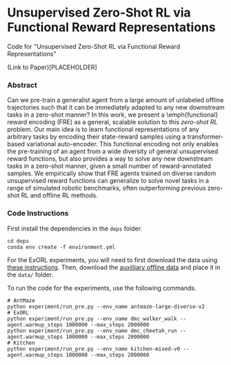 # Unsupervised Zero-Shot RL via Functional Reward Representations
Code for "Unsupervised Zero-Shot RL via Functional Reward Representations"

(Link to Paper)[PLACEHOLDER]

### Abstract
Can we pre-train a generalist agent from a large amount of unlabeled offline trajectories such that it can be immediately adapted to any new downstream tasks in a zero-shot manner?
In this work, we present a \emph{functional} reward encoding (FRE) as a general, scalable solution to this *zero-shot RL* problem.
Our main idea is to learn functional representations of any arbitrary tasks by encoding their state-reward samples using a transformer-based variational auto-encoder.
This functional encoding not only enables the pre-training of an agent from a wide diversity of general unsupervised reward functions, but also provides a way to solve any new downstream tasks in a zero-shot manner, given a small number of reward-annotated samples.
We empirically show that FRE agents trained on diverse random unsupervised reward functions can generalize to solve novel tasks in a range of simulated robotic benchmarks, often outperforming previous zero-shot RL and offline RL methods.

### Code Instructions
First install the dependencies in the `deps` folder.
```
cd deps
conda env create -f environment.yml
```

For the ExORL experiments, you will need to first download the data using [these instructions](https://github.com/denisyarats/exorl).
Then, download the [auxilliary offline data](https://drive.google.com/drive/folders/1HDkCP6-eLKuyQRPcyO3ei-vhubMRlGct?usp=sharing) and place it in the `data/` folder. 

To run the code for the experiments, use the following commands.

```
# AntMaze
python experiment/run_pre.py --env_name antmaze-large-diverse-v2
# ExORL
python experiment/run_pre.py --env_name dmc_walker_walk --agent.warmup_steps 1000000 --max_steps 2000000
python experiment/run_pre.py --env_name dmc_cheetah_run --agent.warmup_steps 1000000 --max_steps 2000000
# Kitchen
python experiment/run_pre.py --env_name kitchen-mixed-v0 --agent.warmup_steps 1000000 --max_steps 2000000
```
